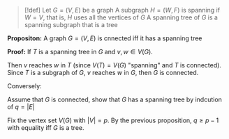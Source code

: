 > [!def] 
> Let $G = (V,E)$ be a graph
> A subgraph $H = (W,F)$ is spanning if $W = V$, that is, $H$ uses all the vertices of $G$
> A spanning tree of $G$ is a spanning subgraph that is a tree


**Propositon:** A graph $G = (V,E)$ is cnnected iff it has a spanning tree

**Proof:** If $T$ is a spanning tree in $G$ and $v,w \in V(G)$.

Then $v$ reaches $w$ in $T$ (since $V(T) = V(G)$ "spanning" and $T$ is connected). Since $T$ is a subgraph of $G$, $v$ reaches $w$ in $G$, then $G$ is connected.

Conversely:

Assume that $G$ is connected, show that $G$ has a spanning tree by indcution of $q = |E|$

Fix the vertex set $V(G)$ with $|V| = p$. By the previous proposition, $q \ge p - 1$ with equality iff $G$ is a tree.